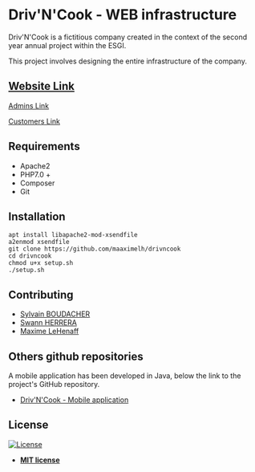 # Driv'N'Cook - WEB infrastructure

Driv'N'Cook is a fictitious company created in the context of the second year annual project within the ESGI.

This project involves designing the entire infrastructure of the company.

## [Website Link](https://drivncook.store)

[Admins Link](https://drivncook.store/administration)

[Customers Link](https://drivncook.store/panel)

## Requirements

- Apache2
- PHP7.0 +
- Composer
- Git

## Installation

```
apt install libapache2-mod-xsendfile
a2enmod xsendfile
git clone https://github.com/maaximelh/drivncook
cd drivncook
chmod u+x setup.sh
./setup.sh
```

## Contributing

- [Sylvain BOUDACHER](https://github.com/sylvainBoudacher)
- [Swann HERRERA](https://github.com/swannHerrera)
- [Maxime LeHenaff](https://github.com/MaaximeLH)


## Others github repositories


A mobile application has been developed in Java, below the link to the project's GitHub repository.
- [Driv'N'Cook - Mobile application](https://github.com/MaaximeLH/drivncook_mobile)

## License

[![License](http://img.shields.io/:license-mit-blue.svg?style=flat-square)](http://badges.mit-license.org)

- **[MIT license](http://opensource.org/licenses/mit-license.php)**
